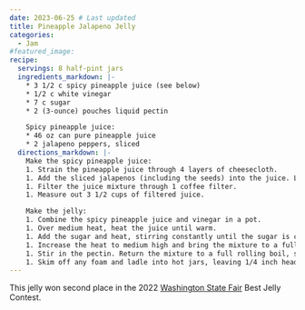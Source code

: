```yaml
---
date: 2023-06-25 # Last updated
title: Pineapple Jalapeno Jelly
categories:
  - Jam
#featured_image:
recipe:
  servings: 8 half-pint jars
  ingredients_markdown: |-
    * 3 1/2 c spicy pineapple juice (see below)
    * 1/2 c white vinegar
    * 7 c sugar
    * 2 (3-ounce) pouches liquid pectin

    Spicy pineapple juice:
    * 46 oz can pure pineapple juice
    * 2 jalapeno peppers, sliced
  directions_markdown: |-
    Make the spicy pineapple juice:
    1. Strain the pineapple juice through 4 layers of cheesecloth.
    1. Add the sliced jalapenos (including the seeds) into the juice. Let sit for 2 minutes, then strain through a sieve. _Note:_ This will give just a hint of spicy jalapeno flavor to the jelly. If you want a spicier jelly, let the jalapenos sit in the juice for longer.
    1. Filter the juice mixture through 1 coffee filter.
    1. Measure out 3 1/2 cups of filtered juice.

    Make the jelly:
    1. Combine the spicy pineapple juice and vinegar in a pot.
    1. Over medium heat, heat the juice until warm.
    1. Add the sugar and heat, stirring constantly until the sugar is completely dissolved.
    1. Increase the heat to medium high and bring the mixture to a full rolling boil, stirring constantly.
    1. Stir in the pectin. Return the mixture to a full rolling boil, stirring constantly. Boil, stirring constantly, for 1 minute. Remove the pot from heat.
    1. Skim off any foam and ladle into hot jars, leaving 1/4 inch headspace. Process jars in a boiling water bath for 10 minutes.
---
```

This jelly won second place in the 2022 [Washington State Fair](https://www.thefair.com/) Best Jelly Contest.
